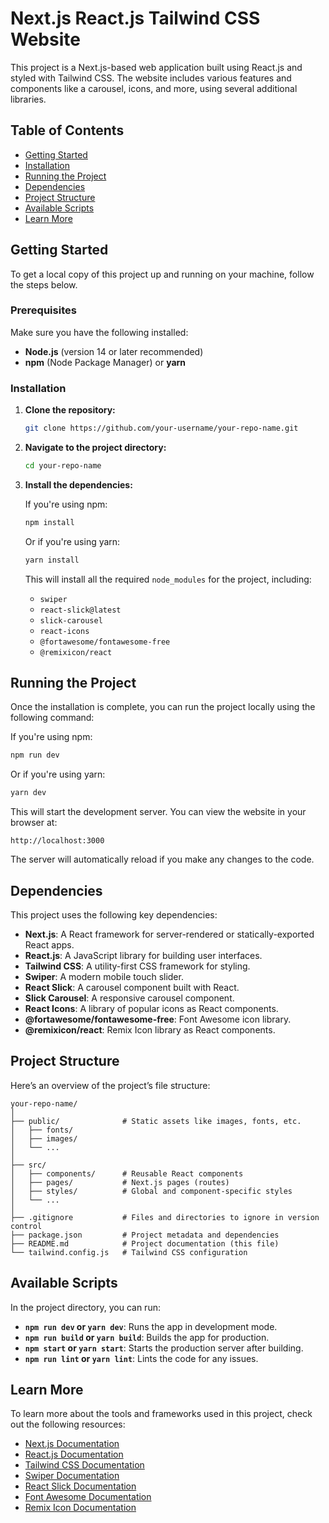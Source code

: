 # Next.js React.js Tailwind CSS Website

This project is a Next.js-based web application built using React.js and styled with Tailwind CSS. The website includes various features and components like a carousel, icons, and more, using several additional libraries.

## Table of Contents

- [Getting Started](#getting-started)
- [Installation](#installation)
- [Running the Project](#running-the-project)
- [Dependencies](#dependencies)
- [Project Structure](#project-structure)
- [Available Scripts](#available-scripts)
- [Learn More](#learn-more)

## Getting Started

To get a local copy of this project up and running on your machine, follow the steps below.

### Prerequisites

Make sure you have the following installed:

- **Node.js** (version 14 or later recommended)
- **npm** (Node Package Manager) or **yarn**

### Installation

1. **Clone the repository:**

   ```bash
   git clone https://github.com/your-username/your-repo-name.git
   ```

2. **Navigate to the project directory:**

   ```bash
   cd your-repo-name
   ```

3. **Install the dependencies:**

   If you're using npm:

   ```bash
   npm install
   ```

   Or if you're using yarn:

   ```bash
   yarn install
   ```

   This will install all the required `node_modules` for the project, including:

   - `swiper`
   - `react-slick@latest`
   - `slick-carousel`
   - `react-icons`
   - `@fortawesome/fontawesome-free`
   - `@remixicon/react`

## Running the Project

Once the installation is complete, you can run the project locally using the following command:

If you're using npm:

```bash
npm run dev
```

Or if you're using yarn:

```bash
yarn dev
```

This will start the development server. You can view the website in your browser at:

```
http://localhost:3000
```

The server will automatically reload if you make any changes to the code.

## Dependencies

This project uses the following key dependencies:

- **Next.js**: A React framework for server-rendered or statically-exported React apps.
- **React.js**: A JavaScript library for building user interfaces.
- **Tailwind CSS**: A utility-first CSS framework for styling.
- **Swiper**: A modern mobile touch slider.
- **React Slick**: A carousel component built with React.
- **Slick Carousel**: A responsive carousel component.
- **React Icons**: A library of popular icons as React components.
- **@fortawesome/fontawesome-free**: Font Awesome icon library.
- **@remixicon/react**: Remix Icon library as React components.

## Project Structure

Here’s an overview of the project’s file structure:

```
your-repo-name/
│
├── public/              # Static assets like images, fonts, etc.
│   ├── fonts/
│   ├── images/
│   └── ...
│
├── src/
│   ├── components/      # Reusable React components
│   ├── pages/           # Next.js pages (routes)
│   ├── styles/          # Global and component-specific styles
│   └── ...
│
├── .gitignore           # Files and directories to ignore in version control
├── package.json         # Project metadata and dependencies
├── README.md            # Project documentation (this file)
└── tailwind.config.js   # Tailwind CSS configuration
```

## Available Scripts

In the project directory, you can run:

- **`npm run dev` or `yarn dev`**: Runs the app in development mode.
- **`npm run build` or `yarn build`**: Builds the app for production.
- **`npm start` or `yarn start`**: Starts the production server after building.
- **`npm run lint` or `yarn lint`**: Lints the code for any issues.

## Learn More

To learn more about the tools and frameworks used in this project, check out the following resources:

- [Next.js Documentation](https://nextjs.org/docs)
- [React.js Documentation](https://reactjs.org/docs/getting-started.html)
- [Tailwind CSS Documentation](https://tailwindcss.com/docs)
- [Swiper Documentation](https://swiperjs.com/)
- [React Slick Documentation](https://react-slick.neostack.com/)
- [Font Awesome Documentation](https://fontawesome.com/docs/web)
- [Remix Icon Documentation](https://remixicon.com/)